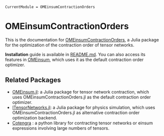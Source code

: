 ```@meta
CurrentModule = OMEinsumContractionOrders
```

# OMEinsumContractionOrders

This is the documentation for [OMEinsumContractionOrders](https://github.com/TensorBFS/OMEinsumContractionOrders.jl),
a Julia package for the optimization of the contraction order of tensor networks.

**Installation** guide is available in [README.md](https://github.com/TensorBFS/OMEinsumContractionOrders.jl). You can also access its features in [OMEinsum](https://github.com/under-Peter/OMEinsum.jl), which uses it as the default contraction order optimizer.

## Related Packages

* [OMEinsum.jl](https://github.com/under-Peter/OMEinsum.jl): a Julia package for tensor network contraction, which uses OMEinsumContractionOrders.jl as the default contraction order optimizer.
* [ITensorNetworks.jl](https://github.com/mtfishman/ITensorNetworks.jl): a Julia package for physics simulation, which uses OMEinsumContractionOrders.jl as alternative contraction order optimization backend.
* [Cotengra](https://cotengra.readthedocs.io/en/latest/) : a python library for contracting tensor networks or einsum expressions involving large numbers of tensors.

